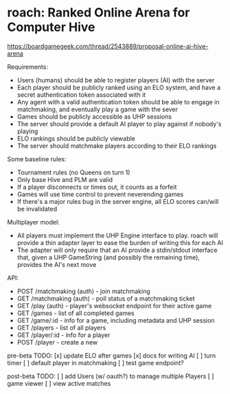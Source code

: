 roach: Ranked Online Arena for Computer Hive
============================================

https://boardgamegeek.com/thread/2543889/proposal-online-ai-hive-arena

Requirements:
* Users (humans) should be able to register players (AI) with the server
* Each player should be publicly ranked using an ELO system, and have a secret
  authentication token associated with it
* Any agent with a valid authentication token should be able to engage in
  matchmaking, and eventually play a game with the sever
* Games should be publicly accessible as UHP sessions
* The server should provide a default AI player to play against if nobody's
  playing
* ELO rankings should be publicly viewable
* The server should matchmake players according to their ELO rankings

Some baseline rules:
* Tournament rules (no Queens on turn 1)
* Only base Hive and PLM are valid
* If a player disconnects or times out, it counts as a forfeit
* Games will use time control to prevent neverending games
* If there's a major rules bug in the server engine, all ELO scores can/will be
  invalidated

Multiplayer model:
* All players must implement the UHP Engine interface to play. roach will
  provide a thin adapter layer to ease the burden of writing this for each AI
* The adapter will only require that an AI provide a stdin/stdout interface
  that, given a UHP GameString (and possibly the remaining time), provides the
  AI's next move

API:
* POST /matchmaking (auth) - join matchmaking
* GET /matchmaking (auth) - poll status of a matchmaking ticket
* GET /play (auth) - player's websocket endpoint for their active game
* GET /games - list of all completed games
* GET /game/:id - info for a game, including metadata and UHP session
* GET /players - list of all players
* GET /player/:id - info for a player
* POST /player - create a new

pre-beta TODO:
[x] update ELO after games
[x] docs for writing AI
[ ] turn timer
[ ] default player in matchmaking
[ ] test game endpoint?

post-beta TODO:
[ ] add Users (w/ oauth?) to manage multiple Players
[ ] game viewer
[ ] view active matches
